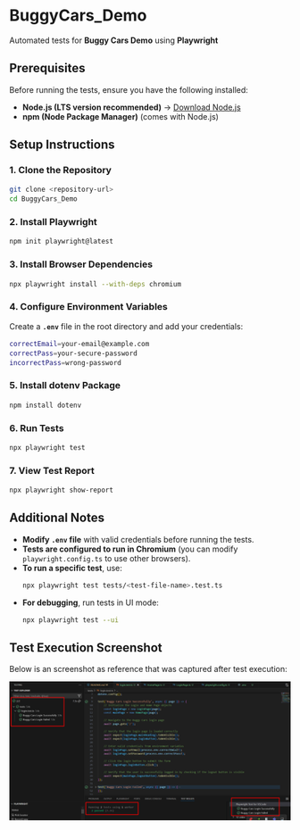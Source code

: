 # **BuggyCars_Demo**  
Automated tests for **Buggy Cars Demo** using **Playwright**  

## **Prerequisites**  
Before running the tests, ensure you have the following installed:  
- **Node.js (LTS version recommended)** → [Download Node.js](https://nodejs.org/)  
- **npm (Node Package Manager)** (comes with Node.js)  

## **Setup Instructions**  

### **1. Clone the Repository**  
```sh
git clone <repository-url>
cd BuggyCars_Demo
```

### **2. Install Playwright**  
```sh
npm init playwright@latest
```

### **3. Install Browser Dependencies**  
```sh
npx playwright install --with-deps chromium
```

### **4. Configure Environment Variables**  
Create a **`.env`** file in the root directory and add your credentials:  
```sh
correctEmail=your-email@example.com
correctPass=your-secure-password
incorrectPass=wrong-password
```

### **5. Install dotenv Package**  
```sh
npm install dotenv
```

### **6. Run Tests**  
```sh
npx playwright test
```

### **7. View Test Report**  
```sh
npx playwright show-report
```

## **Additional Notes**  
- **Modify `.env` file** with valid credentials before running the tests.  
- **Tests are configured to run in Chromium** (you can modify `playwright.config.ts` to use other browsers).  
- **To run a specific test**, use:  
  ```sh
  npx playwright test tests/<test-file-name>.test.ts
  ```  
- **For debugging**, run tests in UI mode:  
  ```sh
  npx playwright test --ui
  ```  

## Test Execution Screenshot

Below is an screenshot as reference that was captured after test execution:

![Test Screenshot](screenshot.png)

